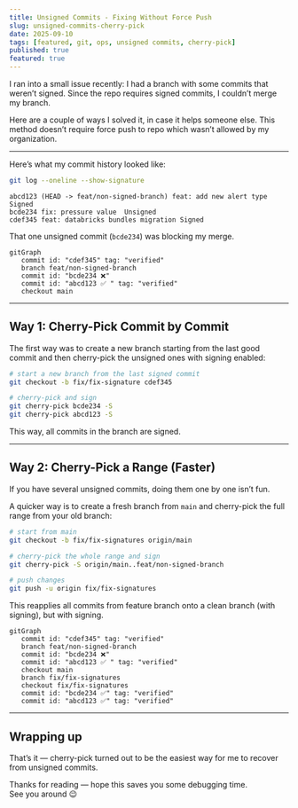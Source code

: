 ```yaml
---
title: Unsigned Commits - Fixing Without Force Push
slug: unsigned-commits-cherry-pick
date: 2025-09-10
tags: [featured, git, ops, unsigned commits, cherry-pick]
published: true
featured: true
---
```

 
I ran into a small issue recently: I had a branch with some commits that weren’t signed.
Since the repo requires signed commits, I couldn’t merge my branch.

Here are a couple of ways I solved it, in case it helps someone else.
This method doesn’t require force push to repo which wasn’t allowed by my organization.

---

Here’s what my commit history looked like:

```bash
git log --oneline --show-signature

```

```
abcd123 (HEAD -> feat/non-signed-branch) feat: add new alert type Signed
bcde234 fix: pressure value  Unsigned
cdef345 feat: databricks bundles migration Signed

```

That one unsigned commit (`bcde234`) was blocking my merge.

```mermaid
gitGraph
   commit id: "cdef345" tag: "verified"
   branch feat/non-signed-branch
   commit id: "bcde234 ❌"
   commit id: "abcd123 ✅ " tag: "verified"
   checkout main
```

---

## Way 1: Cherry-Pick Commit by Commit

The first way was to create a new branch starting from the last good commit and then cherry-pick the unsigned ones with signing enabled:

```bash
# start a new branch from the last signed commit
git checkout -b fix/fix-signature cdef345

# cherry-pick and sign
git cherry-pick bcde234 -S
git cherry-pick abcd123 -S
```

This way, all commits in the branch are signed.

---

## Way 2: Cherry-Pick a Range (Faster)

If you have several unsigned commits, doing them one by one isn’t fun.

A quicker way is to create a fresh branch from `main` and cherry-pick the full range from your old branch:

```bash
# start from main
git checkout -b fix/fix-signatures origin/main

# cherry-pick the whole range and sign
git cherry-pick -S origin/main..feat/non-signed-branch

# push changes
git push -u origin fix/fix-signatures
```

This reapplies all commits from feature branch onto a clean branch (with signing), but with signing.

```mermaid
gitGraph
   commit id: "cdef345" tag: "verified"
   branch feat/non-signed-branch
   commit id: "bcde234 ❌"
   commit id: "abcd123 ✅ " tag: "verified"
   checkout main
   branch fix/fix-signatures
   checkout fix/fix-signatures
   commit id: "bcde234 ✅" tag: "verified"
   commit id: "abcd123 ✅" tag: "verified"
```

---

## Wrapping up

That’s it — cherry-pick turned out to be the easiest way for me to recover from unsigned commits.

Thanks for reading — hope this saves you some debugging time.  
See you around 😉
